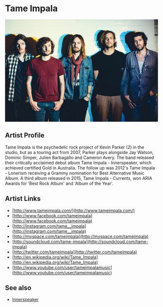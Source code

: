 # Tame Impala

![](../../assets/artists/Tame_Impala.png)

## Artist Profile

Tame Impala is the psychedelic rock project of Kevin Parker (2) in the studio, but as a touring act from 2007, Parker plays alongside Jay Watson, Dominic Simper, Julien Barbagallo and Cameron Avery. The band released their critically acclaimed debut album Tame Impala - Innerspeaker, which achieved certified Gold in Australia. The follow up was 2012's Tame Impala - Lonerism receiving a Grammy nomination for Best Alternative Music Album. A third album released in 2015, Tame Impala - Currents, won ARIA Awards for 'Best Rock Album' and 'Album of the Year'.

## Artist Links

- [http://www.tameimpala.com/](http://www.tameimpala.com/)
- [http://www.facebook.com/tameimpala](http://www.facebook.com/tameimpala)
- [http://instagram.com/tame__impala](http://instagram.com/tame__impala)
- [http://myspace.com/tameimpala](http://myspace.com/tameimpala)
- [http://soundcloud.com/tame-impala](http://soundcloud.com/tame-impala)
- [http://twitter.com/tameimpala](http://twitter.com/tameimpala)
- [http://en.wikipedia.org/wiki/Tame_Impala](http://en.wikipedia.org/wiki/Tame_Impala)
- [http://www.youtube.com/user/tameimpalamusic](http://www.youtube.com/user/tameimpalamusic)


## See also

- [Innerspeaker](Innerspeaker.md)
